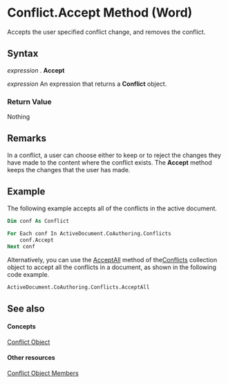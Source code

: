 
# Conflict.Accept Method (Word)

Accepts the user specified conflict change, and removes the conflict.


## Syntax

 _expression_ . **Accept**

 _expression_ An expression that returns a **Conflict** object.


### Return Value

Nothing


## Remarks

In a conflict, a user can choose either to keep or to reject the changes they have made to the content where the conflict exists. The  **Accept** method keeps the changes that the user has made.


## Example

The following example accepts all of the conflicts in the active document.


```vb
Dim conf As Conflict 
 
For Each conf In ActiveDocument.CoAuthoring.Conflicts 
    conf.Accept 
Next conf
```

Alternatively, you can use the [AcceptAll](8ccb2b0c-77ca-ff27-1e8d-5c1d504d8821.md) method of the[Conflicts](476e8f6d-c93e-b372-2fa7-1c9a4a84a182.md) collection object to accept all the conflicts in a document, as shown in the following code example.




```vb
ActiveDocument.CoAuthoring.Conflicts.AcceptAll
```


## See also


#### Concepts


[Conflict Object](e9fe0318-d3e3-7589-0c15-64210ac5b709.md)
#### Other resources


[Conflict Object Members](f097cddc-b78a-d154-0b88-ed22a876d946.md)
